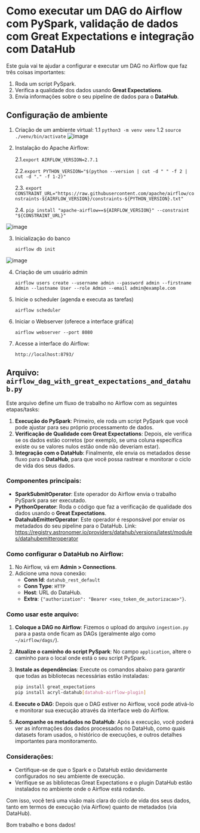 
# Como executar um DAG do Airflow com PySpark, validação de dados com Great Expectations e integração com DataHub

Este guia vai te ajudar a configurar e executar um DAG no Airflow que faz três coisas importantes:
1. Roda um script PySpark.
2. Verifica a qualidade dos dados usando **Great Expectations**.
3. Envia informações sobre o seu pipeline de dados para o **DataHub**.

## Configuração de ambiente
1. Criação de um ambiente virtual:
   1.1 `python3 -m venv venv`
   1.2 `source ./venv/bin/activate`
![image](https://github.com/user-attachments/assets/2bf6032d-5190-4d7d-8681-480631361743)

2. Instalação do Apache Airflow:
 
   2.1.`export AIRFLOW_VERSION=2.7.1`
   
   2.2.`export PYTHON_VERSION="$(python --version | cut -d " " -f 2 | cut -d "." -f 1-2)"`
   
   2.3. `export CONSTRAINT_URL="https://raw.githubusercontent.com/apache/airflow/constraints-${AIRFLOW_VERSION}/constraints-${PYTHON_VERSION}.txt"`
   
   2.4. `pip install "apache-airflow==${AIRFLOW_VERSION}" --constraint "${CONSTRAINT_URL}"`

![image](https://github.com/user-attachments/assets/e5b66054-905b-41f4-a453-7bc571a51907)

3. Inicialização do banco

   `airflow db init`

![image](https://github.com/user-attachments/assets/21f4c9d1-49f0-495e-9e85-713c54f2c515)

4. Criação de um usuário admin

   `airflow users create --username admin --password admin --firstname Admin --lastname User --role Admin --email admin@example.com`

5. Inicie o scheduler (agenda e executa as tarefas)

   `airflow scheduler`
   
7. Iniciar o Webserver (oferece a interface gráfica)

   `airflow webserver --port 8080`

8. Acesse a interface do Airflow:
   
   `http://localhost:8793/`
## Arquivo: `airflow_dag_with_great_expectations_and_datahub.py`

Este arquivo define um fluxo de trabalho no Airflow com as seguintes etapas/tasks:

1. **Execução do PySpark**: Primeiro, ele roda um script PySpark que você pode ajustar para seu próprio processamento de dados.
2. **Verificação de Qualidade com Great Expectations**: Depois, ele verifica se os dados estão corretos (por exemplo, se uma coluna específica existe ou se valores nulos estão onde não deveriam estar).
3. **Integração com o DataHub**: Finalmente, ele envia os metadados desse fluxo para o **DataHub**, para que você possa rastrear e monitorar o ciclo de vida dos seus dados.

### Componentes principais:

- **SparkSubmitOperator**: Este operador do Airflow envia o trabalho PySpark para ser executado.
- **PythonOperator**: Roda o código que faz a verificação de qualidade dos dados usando o **Great Expectations**.
- **DatahubEmitterOperator**: Este operador é responsável por enviar os metadados do seu pipeline para o DataHub. Link: https://registry.astronomer.io/providers/datahub/versions/latest/modules/datahubemitteroperator


### Como configurar o DataHub no Airflow:

1. No Airflow, vá em **Admin > Connections**.
2. Adicione uma nova conexão:
   - **Conn Id**: `datahub_rest_default`
   - **Conn Type**: `HTTP`
   - **Host**: URL do DataHub.
   - **Extra**: `{"authorization": "Bearer <seu_token_de_autorizacao>"}`.

### Como usar este arquivo:

1. **Coloque a DAG no Airflow**: Fizemos o upload do arquivo `ingestion.py` para a pasta onde ficam as DAGs (geralmente algo como `~/airflow/dags/`).

2. **Atualize o caminho do script PySpark**: No campo `application`, altere o caminho para o local onde está o seu script PySpark.

3. **Instale as dependências**:
   Execute os comandos abaixo para garantir que todas as bibliotecas necessárias estão instaladas:

   ```bash
   pip install great_expectations
   pip install acryl-datahub[datahub-airflow-plugin]
   ```

4. **Execute o DAG**: Depois que o DAG estiver no Airflow, você pode ativá-lo e monitorar sua execução através da interface web do Airflow.

5. **Acompanhe os metadados no DataHub**: Após a execução, você poderá ver as informações dos dados processados no DataHub, como quais datasets foram usados, o histórico de execuções, e outros detalhes importantes para monitoramento.

### Considerações:

- Certifique-se de que o Spark e o DataHub estão devidamente configurados no seu ambiente de execução.
- Verifique se as bibliotecas Great Expectations e o plugin DataHub estão instalados no ambiente onde o Airflow está rodando.

Com isso, você terá uma visão mais clara do ciclo de vida dos seus dados, tanto em termos de execução (via Airflow) quanto de metadados (via DataHub).

Bom trabalho e bons dados!
